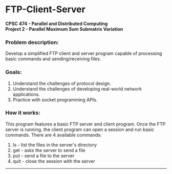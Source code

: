 # FTP-Client-Server

**CPSC 474 - Parallel and Distributed Computing**\
**Project 2 - Parallel Maximum Sum Submatrix Variation**

### **Problem description:**

Develop a simplified FTP client and server program capable of processing basic commands and sending/receiving files.

### **Goals:**

1. Understand the challenges of protocol design.
2. Understand the challenges of developing real-world network applications.
3. Practice with socket programming APIs.

### **How it works:**

This program features a basic FTP server and client program. Once the FTP server is running, the client program can open a session and run basic commands. There are 4 available commands:

1. ls - list the files in the server's directory
2. get - asks the server to send a file
3. put - send a file to the server
4. quit - close the session with the server

---
